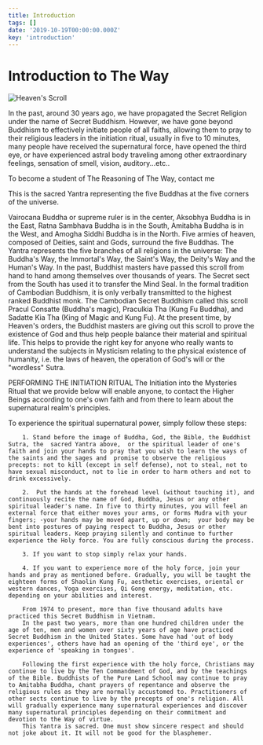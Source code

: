 ```yaml
---
title: Introduction
tags: []
date: '2019-10-19T00:00:00.000Z'
key: 'introduction'
---
```


# Introduction to The Way

![Heaven's Scroll](https://vutruhuyenbi.com/attachment/articles/heavenly_scroll_rain.png)

In the past, around 30 years ago, we have propagated the Secret Religion under the name of Secret Buddhism. However, we have gone beyond Buddhism to effectively initiate people of all faiths, allowing them to pray to their religious leaders in the initiation ritual, usually in five to 10 minutes, many people have received the supernatural force, have opened the third eye, or have experienced astral body traveling among other extraordinary feelings, sensation of smell, vision, auditory...etc..

To become a student of The Reasoning of The Way, contact me

This is the sacred Yantra representing the five Buddhas at the five corners of the universe.

Vairocana Buddha or supreme ruler is in the center, Aksobhya Buddha is in the East, Ratna Sambhava Buddha is in the South, Amitabha Buddha is in the West, and Amogha Siddhi Buddha is in the North. Five armies of heaven, composed of Deities, saint and Gods, surround the five Buddhas. The Yantra represents the five branches of all religions in the universe: The Buddha's Way, the Immortal's Way, the Saint's Way, the Deity's Way and the Human's Way.
In the past, Buddhist masters have passed this scroll from hand to hand among themselves over thousands of years. The Secret sect from the South has used it to transfer the Mind Seal. In the formal tradition of Cambodian Buddhism, it is only verbally transmitted to the highest ranked Buddhist monk.
The Cambodian Secret Buddhism called this scroll Pracul Consatte (Buddha's magic), Praculkia Tha (Kung Fu Buddha), and Sadatte Kia Tha (King of Magic and Kung Fu). At the present time, by Heaven's orders, the Buddhist masters are giving out this scroll to prove the existence of God and thus help people balance their material and spiritual life. This helps to provide the right key for anyone who really wants to understand the subjects in Mysticism relating to the physical existence of humanity, i.e. the laws of heaven, the operation of God's will or the "wordless" Sutra.

PERFORMING THE INITIATION RITUAL
The Initiation into the Mysteries Ritual that we provide below will enable anyone, to contact the Higher Beings according to one's own faith and from there to learn about the supernatural realm's principles.

To experience the spiritual supernatural power, simply follow these steps:

        1. Stand before the image of Buddha, God, the Bible, the Buddhist Sutra, the  sacred Yantra above,  or the spiritual leader of one's faith and join your hands to pray that you wish to learn the ways of the saints and the sages and  promise to observe the religious precepts: not to kill (except in self defense), not to steal, not to have sexual misconduct, not to lie in order to harm others and not to drink excessively.

        2.  Put the hands at the forehead level (without touching it), and continuously recite the name of God, Buddha, Jesus or any other spiritual leader's name. In five to thirty minutes, you will feel an external force that either moves your arms, or forms Mudra with your fingers; -your hands may be moved apart, up or down;  your body may be bent into postures of paying respect to Buddha, Jesus or other spiritual leaders. Keep praying silently and continue to further experience the Holy force. You are fully conscious during the process.

        3. If you want to stop simply relax your hands.

        4. If you want to experience more of the holy force, join your hands and pray as mentioned before. Gradually, you will be taught the eighteen forms of Shaolin Kung Fu, aesthetic exercises, oriental or western dances, Yoga exercises, Qi Gong energy, meditation, etc. depending on your abilities and interest.

        From 1974 to present, more than five thousand adults have practiced this Secret Buddhism in Vietnam.
        In the past two years, more than one hundred children under the age of ten, men and women over sixty years of age have practiced Secret Buddhism in the United States. Some have had 'out of body experiences', others have had an opening of the 'third eye', or the experience of 'speaking in tongues'.

        Following the first experience with the holy force, Christians may continue to live by the Ten Commandment of God, and by the teachings of the Bible. Buddhists of the Pure Land School may continue to pray to Amitabha Buddha, chant prayers of repentance and observe the religious rules as they are normally accustomed to. Practitioners of other sects continue to live by the precepts of one's religion. All will gradually experience many supernatural experiences and discover many supernatural principles depending on their commitment and devotion to the Way of virtue.
        This Yantra is sacred. One must show sincere respect and should not joke about it. It will not be good for the blasphemer.
